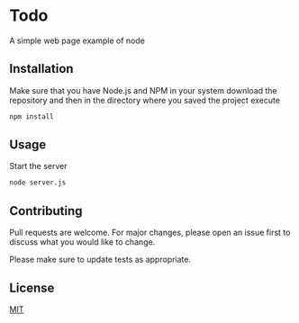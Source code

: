 # Todo

A simple web page example of node

## Installation

Make sure that you have Node.js and NPM in your system
download the repository and then in the directory where you saved the project execute

```bash
npm install
```

## Usage

Start the server

```bash
node server.js
```

## Contributing

Pull requests are welcome. For major changes, please open an issue first to discuss what you would like to change.

Please make sure to update tests as appropriate.

## License

[MIT](https://choosealicense.com/licenses/mit/)
